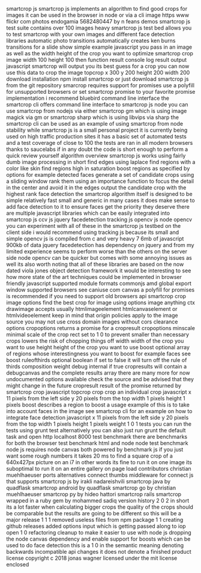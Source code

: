 smartcrop js smartcrop js implements an algorithm to find good crops for images it can be used in the browser in node or via a cli image https www flickr com photos endogamia 5682480447 by n feans demos smartcrop js test suite contains over 100 images heavy smartcrop js test bed allows you to test smartcrop with your own images and different face detection libraries automatic photo transitions automatically creates ken burns transitions for a slide show simple example javascript you pass in an image as well as the width height of the crop you want to optimize smartcrop crop image width 100 height 100 then function result console log result output javascript smartcrop will output you its best guess for a crop you can now use this data to crop the image topcrop x 300 y 200 height 200 width 200 download installation npm install smartcrop or just download smartcrop js from the git repository smarcrop requires support for promises use a polyfill for unsupported browsers or set smartcrop promise to your favorite promise implementation i recommend bluebird command line interface the smartcrop cli offers command line interface to smartcrop js node you can use smartcrop from nodejs via either smartcrop gm which is using image magick via gm or smartcrop sharp which is using libvips via sharp the smartcrop cli can be used as an example of using smartcrop from node stability while smartcrop js is a small personal project it is currently being used on high traffic production sites it has a basic set of automated tests and a test coverage of close to 100 the tests are ran in all modern browsers thanks to saucelabs if in any doubt the code is short enough to perform a quick review yourself algorithm overview smartcrop js works using fairly dumb image processing in short find edges using laplace find regions with a color like skin find regions high in saturation boost regions as specified by options for example detected faces generate a set of candidate crops using a sliding window rank them using an importance function to focus the detail in the center and avoid it in the edges output the candidate crop with the highest rank face detection the smartcrop algorithm itself is designed to be simple relatively fast small and generic in many cases it does make sense to add face detection to it to ensure faces get the priority they deserve there are multiple javascript libraries which can be easily integrated into smartcrop js ccv js jquery facedetection tracking js opencv js node opencv you can experiment with all of these in the smartcrop js testbed on the client side i would recommend using tracking js because its small and simple opencv js is compiled from c and very heavy 7 6mb of javascript 900kb of data jquery facedetection has dependency on jquery and from my limited experience seems to perform worse than the others on the server side node opencv can be quicker but comes with some annoying issues as well its also worth noting that all of these libraries are based on the now dated viola jones object detection framework it would be interesting to see how more state of the art techniques could be implemented in browser friendly javascript supported module formats commonjs amd global export window supported browsers see caniuse com canvas a polyfill for promises is recommended if you need to support old browsers api smartcrop crop image options find the best crop for image using options image anything ctx drawimage accepts usually htmlimageelement htmlcanvaselement or htmlvideoelement keep in mind that origin policies apply to the image source you may not use cross domain images without cors clearance options cropoptions returns a promise for a cropresult cropoptions minscale minimal scale of the crop rect set to 1 0 to prevent smaller than necessary crops lowers the risk of chopping things off width width of the crop you want to use height height of the crop you want to use boost optional array of regions whose interestingness you want to boost for example faces see boost ruleofthirds optional boolean if set to false it will turn off the rule of thirds composition weight debug internal if true cropresults will contain a debugcanvas and the complete results array there are many more for now undocumented options available check the source and be advised that they might change in the future cropresult result of the promise returned by smartcrop crop javascript topcrop crop crop an individual crop javascript x 11 pixels from the left side y 20 pixels from the top width 1 pixels height 1 pixels boost describes a region to boost a usage example of this is to take into account faces in the image see smartcrop cli for an example on how to integrate face detection javascript x 11 pixels from the left side y 20 pixels from the top width 1 pixels height 1 pixels weight 1 0 1 tests you can run the tests using grunt test alternatively you can also just run grunt the default task and open http localhost 8000 test benchmark there are benchmarks for both the browser test benchmark html and node node test benchmark node js requires node canvas both powered by benchmark js if you just want some rough numbers it takes 20 ms to find a square crop of a 640x427px picture on an i7 in other words its fine to run it on one image its suboptimal to run it on an entire gallery on page load contributors christian muehlhaeuser ports alternatives connect thumbs middleware for connect js that supports smartcrop js by irakli nadareishvili smartcrop java by quadflask smartcrop android by quadflask smartcrop go by christian muehlhaeuser smartcrop py by hideo hattori smartcrop rails smartcrop wrapped in a ruby gem by mohammed sadiq version history 2 0 2 in short its a lot faster when calculating bigger crops the quality of the crops should be comparable but the results are going to be different so this will be a major release 1 1 1 removed useless files from npm package 1 1 creating github releases added options input which is getting passed along to iop open 1 0 refactoring cleanup to make it easier to use with node js dropping the node canvas dependency and enable support for boosts which can be used to do face detection this is a 1 0 in the semantic meaning denoting backwards incompatible api changes it does not denote a finished product license copyright c 2018 jonas wagner licensed under the mit license enclosed